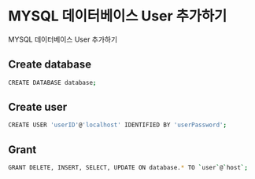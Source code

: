 # MYSQL 데이터베이스 User 추가하기

MYSQL 데이터베이스 User 추가하기

## Create database

```bash
CREATE DATABASE database;
```

## Create user

```bash
CREATE USER 'userID'@'localhost' IDENTIFIED BY 'userPassword';
```

## Grant

```bash
GRANT DELETE, INSERT, SELECT, UPDATE ON database.* TO `user`@`host`;
```
